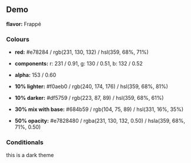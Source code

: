## Demo

**flavor:** Frappé

### Colours
- **red:**                #e78284 / rgb(231, 130, 132) / hsl(359, 68%, 71%)
- **components:**         r: 231 / 0.91, g: 130 / 0.51, b: 132 / 0.52
- **alpha:**              153 / 0.60
- **10% lighter:**        #f0aeb0 / rgb(240, 174, 176) / hsl(359, 68%, 81%)
- **10% darker:**         #df5759 / rgb(223, 87, 89) / hsl(359, 68%, 61%)

- **30% mix with base:**  #684b59 / rgb(104, 75, 89) / hsl(331, 16%, 35%)

- **50% opacity:**        #e7828480 / rgba(231, 130, 132, 0.50) / hsla(359, 68%, 71%, 0.50)

### Conditionals

this is a dark theme
